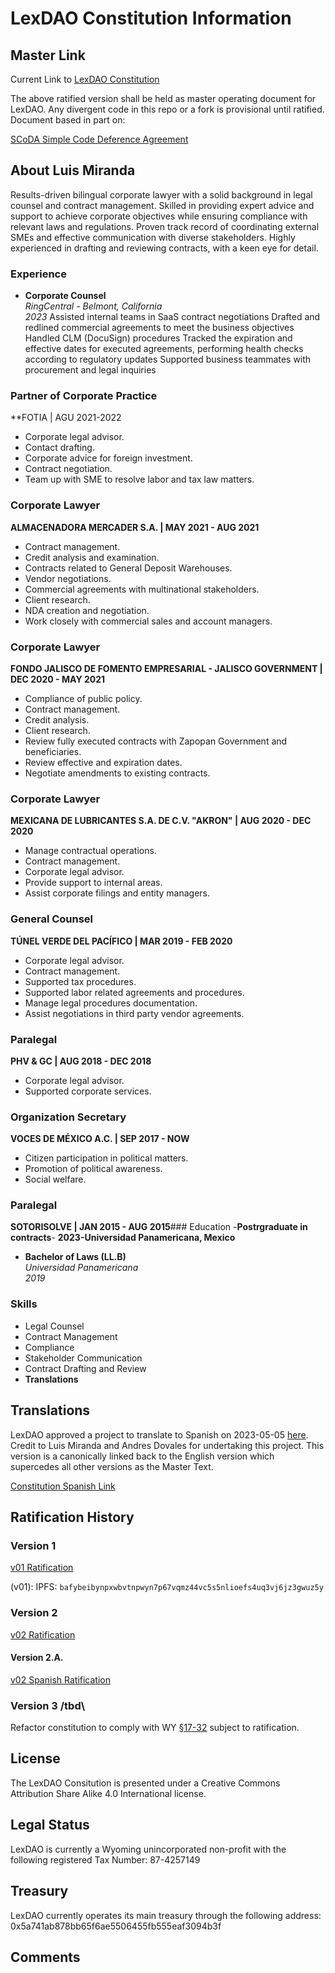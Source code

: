 # LexDAO Constitution Information

## Master Link
Current Link to [LexDAO Constitution](https://github.com/lexDAO/LexDAO-Constitution/blob/master/LexDAO-Constitution%20v02.md)

The above ratified version shall be held as master operating document for LexDAO. Any divergent code in this repo or a fork is provisional until ratified. Document based in part on:
  
  [SCoDA Simple Code Deference Agreement](https://github.com/lex-node/SCoDA-Simple-Code-Deference-Agreement-/blob/master/DAO%20Charter%20with%20Qualified%20Code%20Deference.md)



## About Luis Miranda

Results-driven bilingual corporate lawyer with a solid background in legal counsel and contract management. Skilled in providing expert advice and support to achieve corporate objectives while ensuring compliance with relevant laws and regulations. Proven track record of coordinating external SMEs and effective communication with diverse stakeholders. Highly experienced in drafting and reviewing contracts, with a keen eye for detail.

### Experience

- **Corporate Counsel**  
  *RingCentral - Belmont, California*  
  *2023*
Assisted internal teams in SaaS contract negotiations
Drafted and redlined commercial agreements to meet the business objectives
Handled CLM (DocuSign) procedures
Tracked the expiration and effective dates for executed agreements, performing health checks according to regulatory updates
Supported business teammates with procurement and legal inquiries

### Partner of Corporate Practice
**FOTIA | AGU 2021-2022  
- Corporate legal advisor.
- Contact drafting.
- Corporate advice for foreign investment.
- Contract negotiation.
- Team up with SME to resolve labor and tax law matters.

### Corporate Lawyer
**ALMACENADORA MERCADER S.A. | MAY 2021 - AUG 2021**  
- Contract management.
- Credit analysis and examination.
- Contracts related to General Deposit Warehouses.
- Vendor negotiations.
- Commercial agreements with multinational stakeholders.
- Client research.
- NDA creation and negotiation.
- Work closely with commercial sales and account managers.

### Corporate Lawyer
**FONDO JALISCO DE FOMENTO EMPRESARIAL - JALISCO GOVERNMENT | DEC 2020 - MAY 2021**  
- Compliance of public policy.
- Contract management.
- Credit analysis.
- Client research.
- Review fully executed contracts with Zapopan Government and beneficiaries.
- Review effective and expiration dates.
- Negotiate amendments to existing contracts.

### Corporate Lawyer
**MEXICANA DE LUBRICANTES S.A. DE C.V. "AKRON" | AUG 2020 - DEC 2020**  
- Manage contractual operations.
- Contract management.
- Corporate legal advisor.
- Provide support to internal areas.
- Assist corporate filings and entity managers.

### General Counsel
**TÚNEL VERDE DEL PACÍFICO | MAR 2019 - FEB 2020**  
- Corporate legal advisor.
- Contract management.
- Supported tax procedures.
- Supported labor related agreements and procedures.
- Manage legal procedures documentation.
- Assist negotiations in third party vendor agreements.

### Paralegal
**PHV & GC | AUG 2018 - DEC 2018**  
- Corporate legal advisor.
- Supported corporate services.

### Organization Secretary
**VOCES DE MÉXICO A.C. | SEP 2017 - NOW**  
- Citizen participation in political matters.
- Promotion of political awareness.
- Social welfare.

### Paralegal
**SOTORISOLVE | JAN 2015 - AUG 2015**### Education
-**Postrgraduate in contracts**-
**2023-Universidad Panamericana, Mexico**

- **Bachelor of Laws (LL.B)**  
  *Universidad Panamericana*  
  *2019*

### Skills

- Legal Counsel
- Contract Management
- Compliance
- Stakeholder Communication
- Contract Drafting and Review
- **Translations**
  
## Translations
LexDAO approved a project to translate to Spanish on 2023-05-05 [here](https://snapshot.org/#/lexdao.eth/proposal/0xdb3dd53ad91fbae2dddf5f3df38c654c58066d01f5e1ac9a11c1c837f165da41).  Credit to Luis Miranda and Andres Dovales for undertaking this project.  This version is a canonically linked back to the English version which supercedes all other versions as the Master Text.

[Constitution Spanish Link](https://github.com/lexDAO/LexDAO-Constitution/blob/master/Translation/Spanish/LexDAO-Constitution%20v02_Spanish.md)


## Ratification History

### Version 1
[v01 Ratification](https://mainnet.aragon.org/#/lexdao/0x82c603da6b707e99d16e3931414c2c8eafa76bf0/vote/84/)

(v01): IPFS: `bafybeibynpxwbvtnpwyn7p67vqmz44vc5s5nlioefs4uq3vj6jz3gwuz5y`

### Version 2
[v02 Ratification](https://snapshot.org/#/lexdao.eth/proposal/0x3f48d689541cc5b1d92089c23343429d7440ab4f58d9335560c223d299bdfa8d)


#### Version 2.A.
[v02 Spanish Ratification](https://snapshot.org/#/lexdao.eth/proposal/0xdb3dd53ad91fbae2dddf5f3df38c654c58066d01f5e1ac9a11c1c837f165da41)


### Version 3 /tbd\
Refactor constitution to comply with WY [§17-32](https://law.justia.com/codes/wyoming/2022/title-17/chapter-31/) subject to ratification.


## License

The LexDAO Consitution is presented under a Creative Commons Attribution Share Alike 4.0 International license.


## Legal Status

LexDAO is currently a Wyoming unincorporated non-profit with the following registered Tax Number: 87-4257149


## Treasury

LexDAO currently operates its main treasury through the following address: 0x5a741ab878bb65f6ae5506455fb555eaf3094b3f

<!--Under the interim ĐUNΑ transition stage, non-treasury assets may be distributed to Offices [^1] as progressive decentralisation accelerates.
-->

[^1]: _International_ offices as defined in the bylaws along with associated contracts to intermediate between members, roles and resources.

## Comments
<!--LexDAO aspires to be a balanced international trustmark that can scale to thousands or 萬 of members working towards certified legal engineering status.-->

<!-- The point of the raid against USPTO is that I aim to set a precendent in the concurrent-use doctrine https://en.wikipedia.org/wiki/Concurrent_use_registration but based on functionality and not geography ... that the LexDAO trust mark is composed of its members which are retained in a secondary registry with co-regulation under WIPO/USPTO rules persuant to Lanham Act 2(d) on collective ownership as per [15 U.S.C. §1052](https://www.law.cornell.edu/uscode/text/15/1052). -->

<!-- Revision in light of [Meta-LeX](https://metalex.substack.com/p/the-metalex-whitepaper) and provisional upgrade to WY ĐUNΑ.
- detachable role(s) attached to Letters of [Authority]();
- resources intermediated through Office(s);
- automation to augment the principled member(s).-->